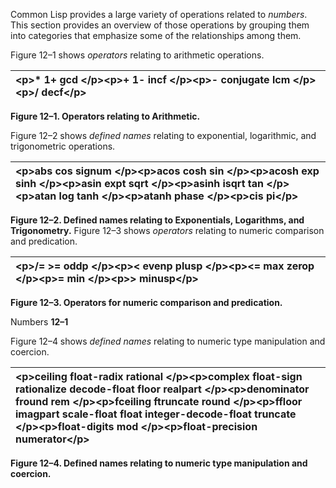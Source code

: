  

Common Lisp provides a large variety of operations related to *numbers*. This section provides an overview of those operations by grouping them into categories that emphasize some of the relationships among them. 

Figure 12–1 shows *operators* relating to arithmetic operations. 

|\<p\>**\* 1+ gcd** \</p\>\<p\>**+ 1- incf** \</p\>\<p\>**- conjugate lcm** \</p\>\<p\>**/ decf**\</p\>|
| :- |


**Figure 12–1. Operators relating to Arithmetic.** 

Figure 12–2 shows *defined names* relating to exponential, logarithmic, and trigonometric operations. 

|\<p\>**abs cos signum** \</p\>\<p\>**acos cosh sin** \</p\>\<p\>**acosh exp sinh** \</p\>\<p\>**asin expt sqrt** \</p\>\<p\>**asinh isqrt tan** \</p\>\<p\>**atan log tanh** \</p\>\<p\>**atanh phase** \</p\>\<p\>**cis pi**\</p\>|
| :- |


**Figure 12–2. Defined names relating to Exponentials, Logarithms, and Trigonometry.** Figure 12–3 shows *operators* relating to numeric comparison and predication. 

|\<p\>**/=** \>**= oddp** \</p\>\<p\>\< **evenp plusp** \</p\>\<p\>\<**= max zerop** \</p\>\<p\>**= min** \</p\>\<p\>\> **minusp**\</p\>|
| :- |


**Figure 12–3. Operators for numeric comparison and predication.** 

Numbers **12–1**

 

 

Figure 12–4 shows *defined names* relating to numeric type manipulation and coercion. 

|\<p\>**ceiling float-radix rational** \</p\>\<p\>**complex float-sign rationalize decode-float floor realpart** \</p\>\<p\>**denominator fround rem** \</p\>\<p\>**fceiling ftruncate round** \</p\>\<p\>**ffloor imagpart scale-float float integer-decode-float truncate** \</p\>\<p\>**float-digits mod** \</p\>\<p\>**float-precision numerator**\</p\>|
| :- |


**Figure 12–4. Defined names relating to numeric type manipulation and coercion.** 

